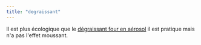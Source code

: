 ```yaml
---
title: "degraissant"
---
```


Il est plus écologique que le [dégraissant four en aérosol](notes/nettoyage/produits/degraissantAerosol.md) il est pratique mais n'a pas l'effet moussant.
